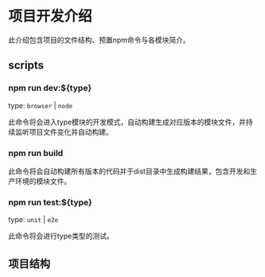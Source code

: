 # 项目开发介绍

此介绍包含项目的文件结构、预置npm命令与各模块简介。

## scripts

### npm run dev:${type}

type: `browser` | `node`

此命令将会进入type模块的开发模式，自动构建生成对应版本的模块文件，并持续监听项目文件变化并自动构建。

### npm run build

此命令将会自动构建所有版本的代码并于dist目录中生成构建结果，包含开发和生产环境的模块文件。

### npm run test:${type}

type: `unit` | `e2e`

此命令将会进行type类型的测试。

## 项目结构

